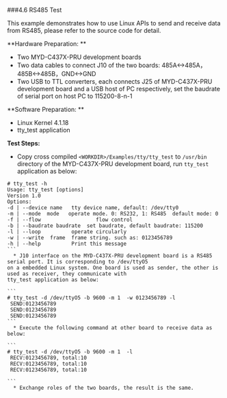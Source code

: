 ###4.6 RS485 Test
 
This example demonstrates how to use Linux APIs to send and receive data from RS485, please refer to the source code for detail. 

**Hardware Preparation: **  
  * Two MYD-C437X-PRU development boards  
  * Two data cables to connect J10 of the two boards: 485A<->485A，485B<->485B，GND<->GND  
  * Two USB to TTL converters, each connects J25 of MYD-C437X-PRU development board and a USB host of PC respectively, set the baudrate of serial port on  host PC to 115200-8-n-1

**Software Preparation: **  
  * Linux Kernel 4.1.18   
  * tty_test application 

**Test Steps:**  
  * Copy cross compiled `<WORKDIR>/Examples/tty/tty_test` to `/usr/bin` directory of the MYD-C437X-PRU development board, run `tty_test` application as below:

````
# tty_test -h
Usage: tty_test [options]
Version 1.0
Options:
-d | --device name   tty device name, default: /dev/tty0
-m | --mode  mode   operate mode. 0: RS232, 1: RS485  default mode: 0 
-f | --flow  	 			 flow control 
-b | --baudrate baudrate  set baudrate, default baudrate: 115200 
-l | --loop   	  	 operate circularly 
-w | --write  frame	 frame string. such as: 0123456789 
-h | --help          Print this message 
```  
  * J10 interface on the MYD-C437X-PRU development board is a RS485 serial port. It is corresponding to /dev/ttyO5 
on a embedded Linux system. One board is used as sender, the other is used as receiver, they communicate with
tty_test application as below:  

```
# tty_test -d /dev/ttyO5 -b 9600 -m 1  -w 0123456789 -l  
 SEND:0123456789
 SEND:0123456789
 SEND:0123456789
```  
  * Execute the following command at other board to receive data as below:  

```
# tty_test -d /dev/ttyO5 -b 9600 -m 1  -l
 RECV:0123456789, total:10
 RECV:0123456789, total:10
 RECV:0123456789, total:10

```
  * Exchange roles of the two boards, the result is the same.  
